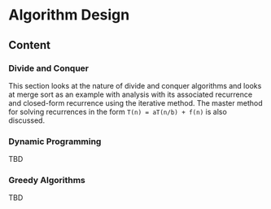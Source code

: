 # Algorithm Design

## Content

### Divide and Conquer
This section looks at the nature of divide and conquer algorithms and looks at merge sort as an example with analysis with its associated recurrence and closed-form recurrence using the iterative method. The master method for solving recurrences in the form ```T(n) = aT(n/b) + f(n)``` is also discussed.

### Dynamic Programming
TBD

### Greedy Algorithms
TBD
